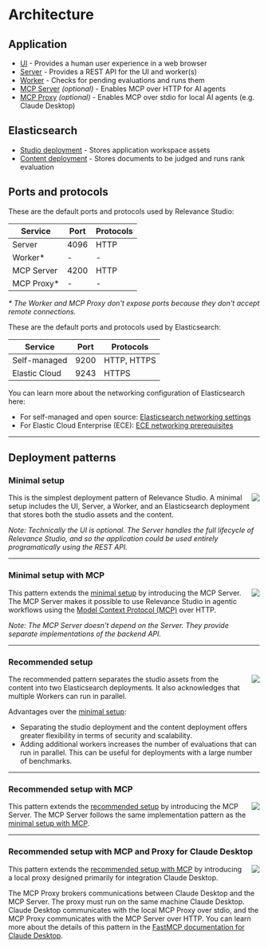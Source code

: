 # Architecture

## Application

- [UI](#ui) - Provides a human user experience in a web browser
- [Server](#server) - Provides a REST API for the UI and worker(s)
- [Worker](#worker) - Checks for pending evaluations and runs them
- [MCP Server](#mcp-server) *(optional)* - Enables MCP over HTTP for AI agents
- [MCP Proxy](#mcp-proxy) *(optional)* - Enables MCP over stdio for local AI agents (e.g. Claude Desktop)

## Elasticsearch

- [Studio deployment](#studio-deployment) - Stores application workspace assets
- [Content deployment](#content-deployment) - Stores documents to be judged and runs rank evaluation

## Ports and protocols

These are the default ports and protocols used by Relevance Studio:

|Service   |Port|Protocols|
|----------|----|---------|
|Server    |4096|HTTP     |
|Worker*   |-   |-        |
|MCP Server|4200|HTTP     |
|MCP Proxy*|-   |-        |

*&ast; The Worker and MCP Proxy don't expose ports because they don't accept remote connections.*

These are the default ports and protocols used by Elasticsearch:

|Service      |Port|Protocols  |
|-------------|----|-----------|
|Self-managed |9200|HTTP, HTTPS|
|Elastic Cloud|9243|HTTPS      |

You can learn more about the networking configuration of Elasticsearch here:

* For self-managed and open source: [Elasticsearch networking settings](https://www.elastic.co/docs/reference/elasticsearch/configuration-reference/networking-settings)
* For Elastic Cloud Enterprise (ECE): [ECE networking prerequisites](https://www.elastic.co/docs/deploy-manage/deploy/cloud-enterprise/ece-networking-prereq)

---

## Deployment patterns

### Minimal setup

<img src="../img/architecture-minimal.png" style="float: right; max-width: 400px; padding-left: 15px;" />

This is the simplest deployment pattern of Relevance Studio. A minimal setup includes the UI, Server, a Worker, and an Elasticsearch deployment that stores both the studio assets and the content.

*Note: Technically the UI is optional. The Server handles the full lifecycle of Relevance Studio, and so the application could be used entirely programatically using the REST API.*

<div style="clear: both;"/>

---

### Minimal setup with MCP

<img src="../img/architecture-minimal-mcp.png" style="float: right; max-width: 400px; padding-left: 15px;" />

This pattern extends the [minimal setup](#minimal-setup) by introducing the MCP Server.  The MCP Server makes it possible to use Relevance Studio in agentic workflows using the [Model Context Protocol (MCP)](https://modelcontextprotocol.io) over HTTP.

*Note: The MCP Server doesn't depend on the Server. They provide separate implementations of the backend API.*

<div style="clear: both;"/>

---

### Recommended setup

<img src="../img/architecture-recommended.png" style="float: right; max-width: 400px; padding-left: 15px;" />

The recommended pattern separates the studio assets from the content into two Elasticsearch deployments. It also acknowledges that multiple Workers can run in parallel.

Advantages over the [minimal setup](#minimal-setup):

- Separating the studio deployment and the content deployment offers greater flexibility in terms of security and scalability.
- Adding additional workers increases the number of evaluations that can run in parallel. This can be useful for deployments with a large number of benchmarks. 

<div style="clear: both;"/>

---

### Recommended setup with MCP

<img src="../img/architecture-recommended-mcp.png" style="float: right; max-width: 400px; padding-left: 15px;" />

This pattern extends the [recommended setup](#recommended-setup) by introducing the MCP Server. The MCP Server follows the same implementation pattern as the [minimal setup with MCP](#minimal-setup-with-mcp).

<div style="clear: both;"/>

---

### Recommended setup with MCP and Proxy for Claude Desktop

<img src="../img/architecture-recommended-mcp-proxy.png" style="float: right; max-width: 400px; padding-left: 15px;" />

This pattern extends the [recommended setup with MCP](#recommended-setup-with-mcp) by introducing a local proxy designed primarily for integration Claude Desktop.

The MCP Proxy brokers communications between Claude Desktop and the MCP Server. The proxy must run on the same machine Claude Desktop. Claude Desktop communicates with the local MCP Proxy over stdio, and the MCP Proxy communicates with the MCP Server over HTTP. You can learn more about the details of this pattern in the [FastMCP documentation for Claude Desktop](https://gofastmcp.com/integrations/claude-desktop).

<div style="clear: both;"/>